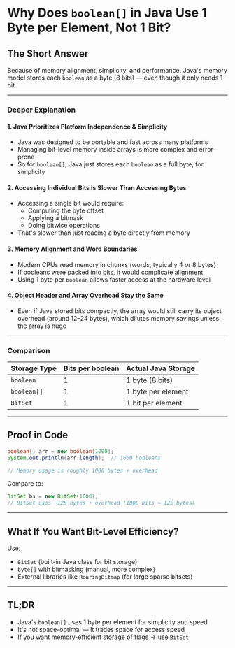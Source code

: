 # Why Does `boolean[]` in Java Use 1 Byte per Element, Not 1 Bit?

## The Short Answer

Because of memory alignment, simplicity, and performance. Java's memory model stores each `boolean` as a byte (8 bits) — even though it only needs 1 bit.

---

### Deeper Explanation

#### 1. Java Prioritizes Platform Independence & Simplicity

* Java was designed to be portable and fast across many platforms
* Managing bit-level memory inside arrays is more complex and error-prone
* So for `boolean[]`, Java just stores each `boolean` as a full byte, for simplicity

#### 2. Accessing Individual Bits is Slower Than Accessing Bytes

* Accessing a single bit would require:
  * Computing the byte offset
  * Applying a bitmask
  * Doing bitwise operations
* That's slower than just reading a byte directly from memory

#### 3. Memory Alignment and Word Boundaries

* Modern CPUs read memory in chunks (words, typically 4 or 8 bytes)
* If booleans were packed into bits, it would complicate alignment
* Using 1 byte per `boolean` allows faster access at the hardware level

#### 4. Object Header and Array Overhead Stay the Same

* Even if Java stored bits compactly, the array would still carry its object overhead (around 12–24 bytes), which dilutes memory savings unless the array is huge

---

### Comparison

| Storage Type | Bits per boolean | Actual Java Storage |
| ------------ | ---------------- | ------------------- |
| `boolean`    | 1               | 1 byte (8 bits)     |
| `boolean[]`  | 1               | 1 byte per element  |
| `BitSet`     | 1               | 1 bit per element   |

---

## Proof in Code

```java
boolean[] arr = new boolean[1000];
System.out.println(arr.length);  // 1000 booleans

// Memory usage is roughly 1000 bytes + overhead
```

Compare to:

```java
BitSet bs = new BitSet(1000);
// BitSet uses ~125 bytes + overhead (1000 bits ≈ 125 bytes)
```

---

## What If You Want Bit-Level Efficiency?

Use:

* `BitSet` (built-in Java class for bit storage)
* `byte[]` with bitmasking (manual, more complex)
* External libraries like `RoaringBitmap` (for large sparse bitsets)

---

## TL;DR

* Java's `boolean[]` uses 1 byte per element for simplicity and speed
* It's not space-optimal — it trades space for access speed
* If you want memory-efficient storage of flags → use `BitSet`
